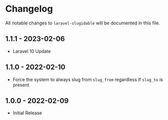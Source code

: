 # Changelog

All notable changes to `laravel-slugidable` will be documented in this file.

## 1.1.1 - 2023-02-06

- Laravel 10 Update

## 1.1.0 - 2022-02-10

- Force the system to always slug from `slug_from` regardless if `slug_to` is present

## 1.0.0 - 2022-02-09

- Initial Release
